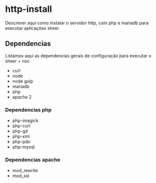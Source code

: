 # http-install

Descrever aqui como instalar o servidor http, com php e mariadb para executar aplicações sheer

## Dependencias

Listamos aqui as dependencias gerais de configuração para executar o sheer + noc
* curl
* node
* node gulp
* mariadb
* php
* apache 2

### Dependencias php
* php-imagick
* php-curl
* php-gd
* php-xml
* php-pdo
* php-mysql

### Dependencias apache
* mod_rewrite
* mod_ssl
